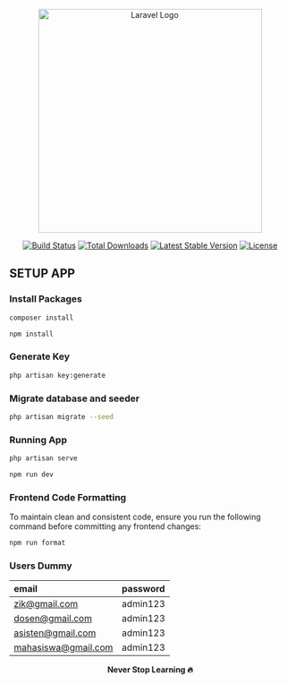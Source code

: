 <p align="center"><a href="https://laravel.com" target="_blank"><img src="https://pps.whatsapp.net/v/t61.24694-24/420482609_1279759263406633_4540009633187187378_n.jpg?ccb=11-4&oh=01_Q5AaIB9scMCzQJRxUWSF5182XED41x7-sZY0fqO-2rV5dzwA&oe=6752B39D&_nc_sid=5e03e0&_nc_cat=104" width="400" alt="Laravel Logo"></a></p>

<p align="center">
<a href="https://github.com/laravel/framework/actions"><img src="https://github.com/laravel/framework/workflows/tests/badge.svg" alt="Build Status"></a>
<a href="https://packagist.org/packages/laravel/framework"><img src="https://img.shields.io/packagist/dt/laravel/framework" alt="Total Downloads"></a>
<a href="https://packagist.org/packages/laravel/framework"><img src="https://img.shields.io/packagist/v/laravel/framework" alt="Latest Stable Version"></a>
<a href="https://packagist.org/packages/laravel/framework"><img src="https://img.shields.io/packagist/l/laravel/framework" alt="License"></a>
</p>

## SETUP APP

### Install Packages

```bash
composer install

npm install
```

### Generate Key

```bash
php artisan key:generate
```

### Migrate database and seeder

```bash
php artisan migrate --seed
```

### Running App

```bash
php artisan serve

npm run dev
```

### Frontend Code Formatting

To maintain clean and consistent code, ensure you run the following command before committing any frontend changes:

```bash
npm run format
```

### Users Dummy

| email               | password |
| :------------------ | :------- |
| zik@gmail.com       | admin123 |
| dosen@gmail.com     | admin123 |
| asisten@gmail.com   | admin123 |
| mahasiswa@gmail.com | admin123 |

<center><strong>Never Stop Learning 🔥</strong></center>
